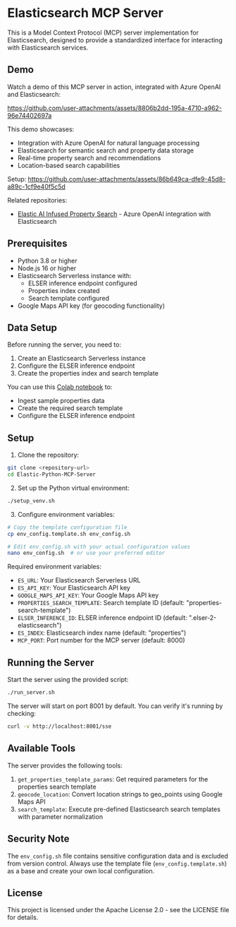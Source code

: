 # Elasticsearch MCP Server

This is a Model Context Protocol (MCP) server implementation for Elasticsearch, designed to provide a standardized interface for interacting with Elasticsearch services.

## Demo

Watch a demo of this MCP server in action, integrated with Azure OpenAI and Elasticsearch:


https://github.com/user-attachments/assets/8806b2dd-195a-4710-a962-96e74402697a




This demo showcases:




- Integration with Azure OpenAI for natural language processing
- Elasticsearch for semantic search and property data storage
- Real-time property search and recommendations
- Location-based search capabilities

Setup: 
https://github.com/user-attachments/assets/86b649ca-dfe9-45d8-a89c-1cf9e40f5c5d

Related repositories:
- [Elastic AI Infused Property Search](https://github.com/sunilemanjee/Elastic-AI-Infused-Property-Search) - Azure OpenAI integration with Elasticsearch

## Prerequisites

- Python 3.8 or higher
- Node.js 16 or higher
- Elasticsearch Serverless instance with:
  - ELSER inference endpoint configured
  - Properties index created
  - Search template configured
- Google Maps API key (for geocoding functionality)

## Data Setup

Before running the server, you need to:
1. Create an Elasticsearch Serverless instance
2. Configure the ELSER inference endpoint
3. Create the properties index and search template

You can use this [Colab notebook](https://colab.research.google.com/drive/1hy6XiWBrNiXMQvpjf-Bwd6FSd76aijPt?usp=sharing) to:
- Ingest sample properties data
- Create the required search template
- Configure the ELSER inference endpoint

## Setup

1. Clone the repository:
```bash
git clone <repository-url>
cd Elastic-Python-MCP-Server
```

2. Set up the Python virtual environment:
```bash
./setup_venv.sh
```

3. Configure environment variables:
```bash
# Copy the template configuration file
cp env_config.template.sh env_config.sh

# Edit env_config.sh with your actual configuration values
nano env_config.sh  # or use your preferred editor
```

Required environment variables:
- `ES_URL`: Your Elasticsearch Serverless URL
- `ES_API_KEY`: Your Elasticsearch API key
- `GOOGLE_MAPS_API_KEY`: Your Google Maps API key
- `PROPERTIES_SEARCH_TEMPLATE`: Search template ID (default: "properties-search-template")
- `ELSER_INFERENCE_ID`: ELSER inference endpoint ID (default: ".elser-2-elasticsearch")
- `ES_INDEX`: Elasticsearch index name (default: "properties")
- `MCP_PORT`: Port number for the MCP server (default: 8000)

## Running the Server

Start the server using the provided script:
```bash
./run_server.sh
```

The server will start on port 8001 by default. You can verify it's running by checking:
```bash
curl -v http://localhost:8001/sse
```

## Available Tools

The server provides the following tools:

1. `get_properties_template_params`: Get required parameters for the properties search template
2. `geocode_location`: Convert location strings to geo_points using Google Maps API
3. `search_template`: Execute pre-defined Elasticsearch search templates with parameter normalization

## Security Note

The `env_config.sh` file contains sensitive configuration data and is excluded from version control. Always use the template file (`env_config.template.sh`) as a base and create your own local configuration.

## License

This project is licensed under the Apache License 2.0 - see the LICENSE file for details.
